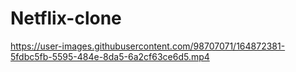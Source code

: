 # Netflix-clone

https://user-images.githubusercontent.com/98707071/164872381-5fdbc5fb-5595-484e-8da5-6a2cf63ce6d5.mp4
